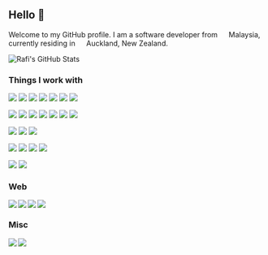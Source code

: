 ## Hello 👋
Welcome to my GitHub profile. I am a software developer from <img src="https://hatscripts.github.io/circle-flags/flags/my.svg" width="14"> Malaysia, currently residing in <img src="https://hatscripts.github.io/circle-flags/flags/nz.svg" width="14"> Auckland, New Zealand.

![Rafi's GitHub Stats](https://github-readme-stats.vercel.app/api?username=rafiazman)

### Things I work with
<img src="https://img.shields.io/badge/node.js%20-%2343853D.svg?&style=for-the-badge&logo=node.js&logoColor=white"/> <img src="https://img.shields.io/badge/javascript%20-%23323330.svg?&style=for-the-badge&logo=javascript&logoColor=%23F7DF1E"/> <img src="https://img.shields.io/badge/typescript%20-%23007ACC.svg?&style=for-the-badge&logo=typescript&logoColor=white"/> <img src="https://img.shields.io/badge/html5%20-%23E34F26.svg?&style=for-the-badge&logo=html5&logoColor=white"/> <img src="https://img.shields.io/badge/css3%20-%231572B6.svg?&style=for-the-badge&logo=css3&logoColor=white"/> <img src="https://img.shields.io/badge/c%23%20-%23239120.svg?&style=for-the-badge&logo=c-sharp&logoColor=white"/> <img src="https://img.shields.io/badge/php-%23777BB4.svg?&style=for-the-badge&logo=php&logoColor=white"/>

<img src="https://img.shields.io/badge/react%20-%2320232a.svg?&style=for-the-badge&logo=react&logoColor=%2361DAFB"/> <img src="https://img.shields.io/badge/vuejs%20-%2335495e.svg?&style=for-the-badge&logo=vue.js&logoColor=%234FC08D"/> <img src="https://img.shields.io/badge/tailwind-css%20-%2338B2AC.svg?&style=for-the-badge&logo=tailwind-css&logoColor=white"/> <img src="https://img.shields.io/badge/bootstrap%20-%23563D7C.svg?&style=for-the-badge&logo=bootstrap&logoColor=white"/> <img src="https://img.shields.io/badge/material%20ui%20-%230081CB.svg?&style=for-the-badge&logo=material-ui&logoColor=white"/> <img src="https://img.shields.io/badge/jquery%20-%230769AD.svg?&style=for-the-badge&logo=jquery&logoColor=white"/> <img src="https://img.shields.io/badge/laravel%20-%23FF2D20.svg?&style=for-the-badge&logo=laravel&logoColor=white"/>

<img src="https://img.shields.io/badge/AWS%20-%23FF9900.svg?&style=for-the-badge&logo=amazon-aws&logoColor=white"/> <img src="https://img.shields.io/badge/heroku%20-%23430098.svg?&style=for-the-badge&logo=heroku&logoColor=white"/> <img src="https://img.shields.io/badge/DigitalOcean-%230167ff.svg?&style=for-the-badge&logo=digitalOcean&logoColor=white"/>

<img src="https://img.shields.io/badge/nginx%20-%23009639.svg?&style=for-the-badge&logo=nginx&logoColor=white"/> <img src="https://img.shields.io/badge/mysql-%2300f.svg?&style=for-the-badge&logo=mysql&logoColor=white"/> <img src="https://img.shields.io/badge/MongoDB-%234ea94b.svg?&style=for-the-badge&logo=mongodb&logoColor=white"/> <img src="https://img.shields.io/badge/sqllite-%2307405e.svg?&style=for-the-badge&logo=sqlite&logoColor=white"/>

<img src="https://img.shields.io/badge/travis-ci%20-%232B2F33.svg?&style=for-the-badge&logo=travis&logoColor=white"/> <img src="https://img.shields.io/badge/docker%20-%230db7ed.svg?&style=for-the-badge&logo=docker&logoColor=white"/>
  
### Web

<a href="https://github.com/tantigers/triptime-web">
  <img align="left" src="https://github-readme-stats.vercel.app/api/pin/?username=tantigers&repo=triptime-web" />
</a>

<a href="https://github.com/tantigers/triptime-api">
  <img align="left" src="https://github-readme-stats.vercel.app/api/pin/?username=tantigers&repo=triptime-api" />
</a>

<a href="https://github.com/rafiazman/react-ts-tailwindcss-template">
  <img align="left" src="https://github-readme-stats.vercel.app/api/pin/?username=rafiazman&repo=react-ts-tailwindcss-template" />
</a>

<a href="https://github.com/rafiazman/notinoti">
  <img src="https://github-readme-stats.vercel.app/api/pin/?username=rafiazman&repo=notinoti" />
</a>

### Misc
<a href="https://github.com/rafiazman/jaccardSimilarityCalculator">
  <img align="left" src="https://github-readme-stats.vercel.app/api/pin/?username=rafiazman&repo=jaccardSimilarityCalculator" />
</a>

<a href="https://github.com/rafiazman/lockmate">
  <img src="https://github-readme-stats.vercel.app/api/pin/?username=rafiazman&repo=lockmate" />
</a>

